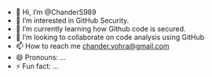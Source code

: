 - 👋 Hi, I’m @ChanderS989
- 👀 I’m interested in GitHub Security.
- 🌱 I’m currently learning how Github code is secured.
- 💞️ I’m looking to collaborate on code analysis using GitHub
- 📫 How to reach me chander.vohra@gmail.com
- 😄 Pronouns: ...
- ⚡ Fun fact: ...

<!---
ChanderS989/ChanderS989 is a ✨ special ✨ repository because its `README.md` (this file) appears on your GitHub profile.
You can click the Preview link to take a look at your changes.
--->
